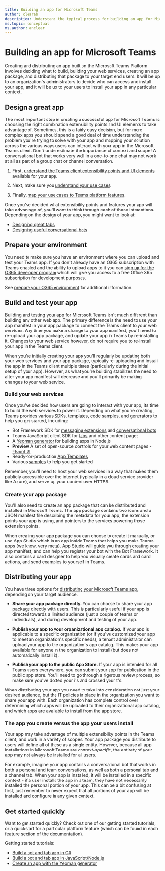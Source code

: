 ```yaml
---
title: Building an app for Microsoft Teams
author: clearab
description: Understand the typical process for building an app for Microsoft Teams.
ms.topic: conceptual
ms.author: anclear
---
```

# Building an app for Microsoft Teams

Creating and distributing an app built on the Microsoft Teams Platform involves deciding what to build, building your web services, creating an app package, and distributing that package to your target end users. It will be up to an organization's administrators to decide who can access and install your app, and it will be up to your users to install your app in any particular context.

## Design a great app

The most important step in creating a successful app for Microsoft Teams is choosing the right combination extensibility points and UI elements to take advantage of. Sometimes, this is a fairly easy decision, but for more complex apps you should spend a good deal of time understanding the problem you're trying to solve with your app and mapping your solution across the various ways users can interact with your app in the Microsoft Teams client. Don't underestimate the importance of context and scope! A conversational bot that works very well in a one-to-one chat may not work at all as part of a group chat or channel conversation.

1. First, [understand the Teams client extensibility points and UI elements](~/concepts/extensibility-points.md) available for your app.

2. Next, make sure you [understand your use cases](~/concepts/design/understand-use-cases.md).

3. Finally, [map your use cases to Teams platform features](~/concepts/design/map-use-cases.md).

Once you've decided what extensibility points and features your app will take advantage of, you'll want to think through each of those interactions. Depending on the design of your app, you might want to look at:

* [Designing great tabs](~/tabs/design/tabs.md)
* [Designing useful conversational bots](~/bots/design/bots.md)

## Prepare your environment

You need to make sure you have an environment where you can upload and test your Teams app. If you don't already have an O365 subscription with Teams enabled and the ability to upload apps to it you can [sign up for the O365 developer program](https://dev.office.com/devprogram) which will give you access to a free Office 365 subscription for development purposes.

See [prepare your O365 environment](~/concepts/build-and-test/prepare-your-o365-tenant.md) for additional information.

## Build and test your app

Building and testing your app for Microsoft Teams isn't much different than building any other web app. The primary difference is the need to use your app manifest in your app package to connect the Teams client to your web services. Any time you make a change to your app manifest, you'll need to re-upload your app package, and update your app in Teams by re-installing it. Changes to your web service however, do not require you to re-install your app in the Teams client.

When you're initially creating your app you'll regularly be updating both your web services and your app package, typically re-uploading and install the app in the Teams client multiple times (particularly during the initial setup of your app). However, as what you're building stabilizes the need to alter your app manifest will decrease and you'll primarily be making changes to your web service.

### Build your web services

Once you've decided how users are going to interact with your app, its time to build the web services to power it. Depending on what you're creating, Teams provides various SDKs, templates, code samples, and generators to help you get started, including:

* Bot Framework SDK for [messaging extensions](~/messaging-extensions/what-are-messaging-extensions.md) and [conversational bots](~/bots/what-are-bots.md)
* Teams JavaScript client SDK for [tabs](~/tabs/what-are-tabs.md) and other content pages
* A [Yeoman generator](~/tutorials/get-started-yeoman.md) for building apps in Node.js
* **Preview** A set of open-source controls for your web content pages - [Fluent UI](https://microsoft.github.io/fluent-ui-react/)
* Ready-for-production [App Templates](~/samples/app-templates.md)
* Various [samples](~/samples/code-samples.md) to help you get started

Remember, you'll need to host your web services in a way that makes them publicly accessible over the internet (typically in a cloud service provider like Azure), and serve up your content over HTTPS.

### Create your app package

You'll also need to create an app package that can be distributed and installed in Microsoft Teams. The app package contains two icons and a JSON manifest file describing the metadata for your app, the extension points your app is using, and pointers to the services powering those extension points.

When creating your app package you can choose to create it manually, or use App Studio which is an app inside Teams that helps you make Teams apps (we know, very meta). App Studio will guide you through creating your app manifest, and can help you register your bot with the Bot Framework. It also contains a card designer to help you visually create cards and card actions, and send examples to yourself in Teams.

## Distributing your app

You have three options for [distributing your Microsoft Teams app](~/concepts/deploy-and-publish/apps-publish.md), depending on your target audience.

* **Share your app package directly.** You can choose to share your app package directly with users. This is particularly useful if your app is directed towards a limited audience (just a couple of teams or individuals), and during development and testing of your app.
  
* **Publish your app to your organizational app catalog.** If your app is applicable to a specific organization (or if you've customized your app to meet an organization's specific needs), a tenant administrator can upload your app to the organization's app catalog. This makes your app available for anyone in the organization to install (but does not automatically install it).
  
* **Publish your app to the public App Store.** If your app is intended for all Teams users everywhere, you can submit your app for publication in the public app store. You'll need to go through a rigorous review process, so make sure you've dotted your i's and crossed your t's.

When distributing your app you need to take into consideration not just your desired audience, but the IT policies in place in the organization you want to share your app with. Each organization has complete control over determining which apps will be uploaded to their organizational app catalog, and which apps are available to install from the app store.

### The app you create versus the app your users install

Your app may take advantage of multiple extensibility points in the Teams client, and work in a variety of scopes. Your app package you distribute to users will define all of these as a single entity. However, because all app installations in Microsoft Teams are *context-specific*, the entirety of your app may not always be installed for all users.

For example, imagine your app contains a conversational bot that works in both a personal and team conversations, as well as both a personal tab and a channel tab. When your app is installed, it will be installed in a specific context - if a user installs the app in a team, they have not necessarily installed the personal portion of your app. This can be a bit confusing at first, just remember to never expect that all portions of your app will be installed and configure in any given context.

## Get started quickly

Want to get started quickly? Check out one of our getting started tutorials, or a quickstart for a particular platform feature (which can be found in each feature section of the documentation).

Getting started tutorials:

* [Build a bot and tab app in C#](~/tutorials/get-started-dotnet-app-studio.md)
* [Build a bot and tab app in JavaScript/Node.js](~/tutorials/get-started-nodejs-app-studio.md)
* [Create an app with the Yeoman generator](~/tutorials/get-started-yeoman.md)
